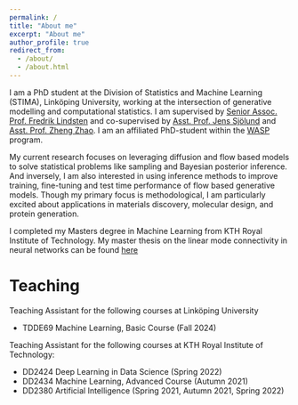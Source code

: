 ```yaml
---
permalink: /
title: "About me"
excerpt: "About me"
author_profile: true
redirect_from: 
  - /about/
  - /about.html
---
```


I am a PhD student at the Division of Statistics and Machine Learning (STIMA), Linköping University, working at the intersection of generative modelling and computational statistics.  I am supervised by [Senior Assoc. Prof. Fredrik Lindsten](https://liu.se/medarbetare/freli29) and co-supervised by [Asst. Prof. Jens Sjölund](https://jsjol.github.io/) and [Asst. Prof. Zheng Zhao](https://zz.zabemon.com/). I am an affiliated PhD-student within the [WASP](https://wasp-sweden.org/) program.

My current research focuses on leveraging diffusion and flow based models to solve statistical problems like sampling and Bayesian posterior inference. And inversely, I am also interested in using inference methods to improve training, fine-tuning and test time performance of flow based generative models. Though my primary focus is methodological, I am particularly excited about applications in materials discovery, molecular design, and protein generation.

I completed my Masters degree in Machine Learning from KTH Royal Institute of Technology. My master thesis on the linear mode connectivity in neural networks can be found [here](https://www.diva-portal.org/smash/record.jsf?pid=diva2:1835931)

Teaching
======
Teaching Assistant for the following courses at Linköping University
  * TDDE69 Machine Learning, Basic Course (Fall 2024)

Teaching Assistant for the following courses at KTH Royal Institute of Technology:
  * DD2424 Deep Learning in Data Science (Spring 2022)
  * DD2434 Machine Learning, Advanced Course (Autumn 2021)
  * DD2380 Artificial Intelligence (Spring 2021, Autumn 2021, Spring 2022)
